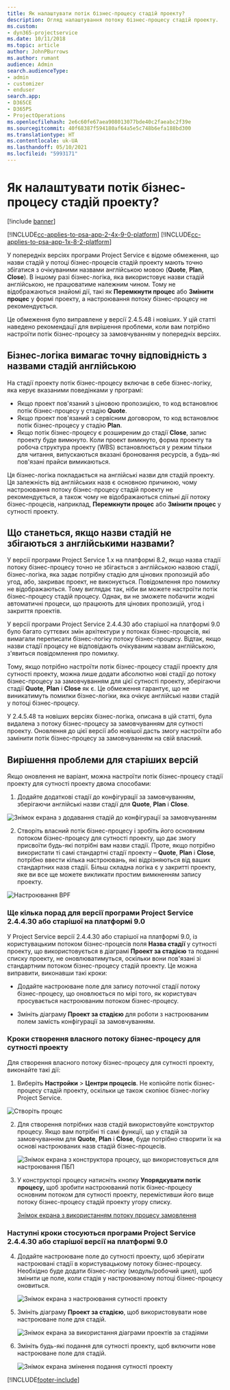 ```yaml
---
title: Як налаштувати потік бізнес-процесу стадій проекту?
description: Огляд налаштування потоку бізнес-процесу стадій проекту.
ms.custom:
- dyn365-projectservice
ms.date: 10/11/2018
ms.topic: article
author: JohnPBurrows
ms.author: rumant
audience: Admin
search.audienceType:
- admin
- customizer
- enduser
search.app:
- D365CE
- D365PS
- ProjectOperations
ms.openlocfilehash: 2e6c60fe67aea908013077bde40c2faeabc2f39e
ms.sourcegitcommit: 40f68387f594180af64a5e5c748b6efa188bd300
ms.translationtype: HT
ms.contentlocale: uk-UA
ms.lasthandoff: 05/10/2021
ms.locfileid: "5993171"
---
```

# <a name="how-do-i-customize-the-project-stages-business-process-flow"></a>Як налаштувати потік бізнес-процесу стадій проекту?

[!include [banner](../includes/psa-now-project-operations.md)]

[!INCLUDE[cc-applies-to-psa-app-2-4x-9-0-platform](../includes/cc-applies-to-psa-app-2-4x-9-0-platform.md)]
[!INCLUDE[cc-applies-to-psa-app-1x-8-2-platform](../includes/cc-applies-to-psa-app-1x-8-2-platform.md)]

У попередніх версіях програми Project Service є відоме обмеження, що назви стадій у потоці бізнес-процесів стадій проекту мають точно збігатися з очікуваними назвами англійською мовою (**Quote**, **Plan**, **Close**). В іншому разі бізнес-логіка, яка використовує назви стадій англійською, не працюватиме належним чином. Тому не відображаються знайомі дії, такі як **Перемкнути процес** або **Змінити процес** у формі проекту, а настроювання потоку бізнес-процесу не рекомендується. 

Це обмеження було виправлене у версії 2.4.5.48 і новіших. У цій статті наведено рекомендації для вирішення проблеми, коли вам потрібно настроїти потік бізнес-процесу за замовчуванням у попередніх версіях.  

## <a name="business-logic-requires-an-exact-match-with-english-stage-names"></a>Бізнес-логіка вимагає точну відповідність з назвами стадій англійською

На стадії проекту потік бізнес-процесу включає в себе бізнес-логіку, яка керує вказаними поведінками у програмі:
- Якщо проект пов'язаний з ціновою пропозицією, то код встановлює потік бізнес-процесу у стадію **Quote**.
- Якщо проект пов'язаний з сервісним договором, то код встановлює потік бізнес-процесу у стадію **Plan**.
- Якщо потік бізнес-процесу є розширеним до стадії **Close**, запис проекту буде вимкнуто. Коли проект вимкнуто, форма проекту та робоча структура проекту (WBS) встановлюється у режим тільки для читання, випускаються вказані бронювання ресурсів, а будь-які пов'язані прайси вимикаються.

Ця бізнес-логіка покладається на англійські назви для стадій проекту. Ця залежність від англійських назв є основною причиною, чому настроювання потоку бізнес-процесу стадій проекту не рекомендується, а також чому не відображаються спільні дії потоку бізнес-процесів, наприклад, **Перемкнути процес** або **Змінити процес** у сутності проекту.

## <a name="what-happens-if-the-stage-names-dont-match-the-english-names"></a>Що станеться, якщо назви стадій не збігаються з англійськими назвами?

У версії програми Project Service 1.x на платформі 8.2, якщо назва стадії потоку бізнес-процесу точно не збігається з англійською назвою стадії, бізнес-логіка, яка задає потрібну стадію для цінових пропозицій або угод, або, закриває проект, не виконується. Повідомлення про помилку не відображаються. Тому виглядає так, ніби ви можете настроїти потік бізнес-процесу стадій процесу. Однак, ви не зможете побачити жодні автоматичні процеси, що працюють для цінових пропозицій, угод і закриття проектів.

У версії програми Project Service 2.4.4.30 або старішої на платформі 9.0 було багато суттєвих змін архітектури у потоках бізнес-процесів, які вимагали переписати бізнес-логіку потоку бізнес-процесу. Відтак, якщо назви стадії процесу не відповідають очікуваним назвам англійською, з'явиться повідомлення про помилку. 

Тому, якщо потрібно настроїти потік бізнес-процесу стадії проекту для сутності проекту, можна лише додати абсолютно нові стадії до потоку бізнес-процесу за замовчуванням для цієї сутності проекту, зберігаючи стадії **Quote**, **Plan** і **Close** як є. Це обмеження гарантує, що не виникатимуть помилки бізнес-логіки, яка очікує англійські назви стадій у потоці бізнес-процесу.

У 2.4.5.48 та новіших версіях бізнес-логіка, описана в цій статті, була видалена з потоку бізнес-процесу за замовчуванням для сутності проекту. Оновлення до цієї версії або новішої дасть змогу настроїти або замінити потік бізнес-процесу за замовчуванням на свій власний. 

## <a name="workarounds-for-earlier-versions"></a>Вирішення проблеми для старіших версій

Якщо оновлення не варіант, можна настроїти потік бізнес-процесу стадії проекту для сутності проекту двома способами:

1. Додайте додаткові стадії до конфігурації за замовчуванням, зберігаючи англійські назви стадії для **Quote**, **Plan** і **Close**.


![Знімок екрана з додавання стадій до конфігурації за замовчуванням](media/FAQ-Customize-BPF-1.png)
 
2. Створіть власний потік бізнес-процесу і зробіть його основним потоком бізнес-процесу для сутності проекту, що дає змогу присвоїти будь-які потрібні вам назви стадії. Проте, якщо потрібно використати ті самі стандартні стадії проекту – **Quote**, **Plan** і **Close**, потрібно ввести кілька настроювань, які відрізняються від ваших стандартних назв стадії. Більш складна логіка є у закритті проекту, яке ви все ще можете викликати простим вимкненням запису проекту.

![Настроювання BPF](media/FAQ-Customize-BPF-2.png)

### <a name="additional-considerations-for-project-service-app-version-24430-or-earlier-on-platform-90"></a>Ще кілька порад для версії програми Project Service 2.4.4.30 або старішої на платформі 9.0

У Project Service версії 2.4.4.30 або старішої на платформі 9.0, із користувацьким потоком бізнес-процесів поля **Назва стадії** у сутності проекту, що використовується в діаграмі **Проект за стадією** та поданні списку проекту, не оновлюватимуться, оскільки вони пов'язані зі стандартним потоком бізнес-процесу стадій проекту. Це можна виправити, виконавши такі кроки:

- Додайте настроюване поле для запису поточної стадії потоку бізнес-процесу, що оновлюється по мірі того, як користувач просувається настроюваним потоком бізнес-процесу.

- Змініть діаграму **Проект за стадією** для роботи з настроюваним полем замість конфігурації за замовчуванням.

### <a name="steps-to-create-your-own-business-process-flow-for-the-project-entity"></a>Кроки створення власного потоку бізнес-процесу для сутності проекту

Для створення власного потоку бізнес-процесу для сутності проекту, виконайте такі дії:

1. Виберіть **Настройки** > **Центри процесів**. Не копіюйте потік бізнес-процесу стадій проекту, оскільки це також скопіює бізнес-логіку Project Service.

  ![Створіть процес](media/FAQ-Customize-BPF-3.png)

2. Для створення потрібних назв стадій використовуйте конструктор процесу. Якщо вам потрібні ті самі функції, що у стадій за замовчуванням для **Quote**, **Plan** і **Close**, буде потрібно створити їх на основі настроюваних назв стадій бізнес-процесів.

   ![Знімок екрана з конструктора процесу, що використовується для настроювання ПБП](media/FAQ-Customize-BPF-4.png) 

3. У конструкторі процесу натисніть кнопку **Упорядкувати потік процесу,** щоб зробити настроюваний потік бізнес-процесу основним потоком для сутності проекту, перемістивши його вище потоку бізнес-процесу стадій проекту угору списку.


   [Знімок екрана з використанням потоку процесу замовлення](media/FAQ-Customize-BPF-5-720.png)

### <a name="the-following-steps-apply-to-project-service-app-24430-or-earlier-on-the-90-platform"></a>Наступні кроки стосуються програми Project Service 2.4.4.30 або старішої версії на платформі 9.0

4. Додайте настроюване поле до сутності проекту, щоб зберігати настроювані стадії в користувацькому потоку бізнес-процесу. Необхідно буде додати бізнес-логіку (модуль/робочий цикл), щоб змінити це поле, коли стадія у настроюваному потоці бізнес-процесу оновиться.

   ![Знімок екрана з настроювання сутності проекту](media/FAQ-Customize-BPF-6-720.png)

5. Змініть діаграму **Проект за стадією**, щоб використовувати нове настроюване поле для стадій.

   ![Знімок екрана за використання діаграми проектів за стадіями](media/FAQ-Customize-BPF-7-720.png)

6. Змініть будь-які подання для сутності проекту, щоб включити нове настроюване поле для стадій.

   ![Знімок екрана змінення подання сутності проекту](media/FAQ-Customize-BPF-8-720.png)



[!INCLUDE[footer-include](../includes/footer-banner.md)]